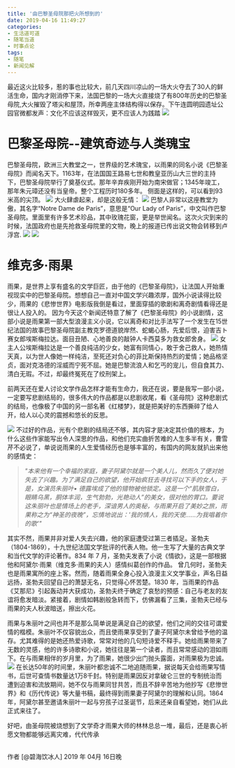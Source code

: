 ```yaml
---
title: '由巴黎圣母院那把火所想到的'
date: 2019-04-16 11:49:27
categories:
- 生活道可道
- 随笔当道
- 时事点论
tags:
- 随笔
- 新闻见解
---
```



最近这火比较多，惹的事也比较大，前几天四川凉山的一场大火夺去了30人的鲜活生命，国内才刚消停下来，法国巴黎的一场大火直接烧了有800年历史的巴黎圣母院,大火摧毁了塔尖和屋顶，所幸两座主体结构得以保存。下午连圆明园遗址公园官微都发声：文化不应该这样毁灭，更不应该人为践踏
 ![](https://raw.githubusercontent.com/liruixue/muqiaosite/master/images/life-news/paris-maria-home.jpg) 
<!-- more -->
 
 
#  巴黎圣母院--建筑奇迹与人类瑰宝
巴黎圣母院，欧洲三大教堂之一，世界级的艺术瑰宝，以雨果的同名小说《巴黎圣母院》而闻名天下。1163年，在法国国王路易七世和教皇亚历山大三世的主持下，巴黎圣母院举行了奠基仪式。那年辛弃疾刚开始为南宋做官；1345年竣工，那年朱元璋还没有当皇帝。整个工程历时180多年。
侧面是这样的，可以看到93米高的尖顶。
 ![](https://raw.githubusercontent.com/liruixue/muqiaosite/master/images/life-news/paris-maria-old.jpg) 
大火肆虐起来，却是这般无情：
![](https://raw.githubusercontent.com/liruixue/muqiaosite/master/images/life-news/paris-maria-fire-destory.gif) 
巴黎人非常以这座教堂为傲，其名字“Notre Dame de Paris”，意思是“Our Lady of Paris”，中文叫作巴黎圣母院。里面里有许多艺术珍品，其中玫瑰花窗，更是举世闻名。这次火灾到来的时候，法国政府也是先抢救圣母院里的文物，晚上的报道已传出说文物会转移到卢浮宫.
 ![](https://raw.githubusercontent.com/liruixue/muqiaosite/master/images/life-news/paris-maria-rose1.jpg) 
 ![](https://raw.githubusercontent.com/liruixue/muqiaosite/master/images/life-news/paris-maria-rose2.jpg) 
#  维克多·雨果
雨果，是世界上享有盛名的文学巨匠，由于他的《巴黎圣母院》，让法国人开始重视现实中的巴黎圣母院。想想自己一直对中国文学兴趣浓厚，国外小说读得比较少，雨果的《悲惨世界》电影版我倒是看过，里面穿插的歌剧和离奇剧情看得还是很让人投入的。
因为今天这个新闻还特意了解了《巴黎圣母院》的小说剧情，这部小说是雨果第一部大型浪漫主义小说，它以离奇和对比手法写了一个发生在15世纪法国的故事巴黎圣母院副主教克罗德道貌岸然、蛇蝎心肠，先爱后恨，迫害吉ト赛女郎埃斯梅拉达。面目丑陋、心地善良的敲钟人卡西莫多为救女郎舍身。
![](https://raw.githubusercontent.com/liruixue/muqiaosite/master/images/life-news/paris-maria-movie.jpg) 
女主人公埃斯梅拉达是一个善良纯洁的少女，她富有同情心，敢于舍己救人，她热情天真，以为世人像她一样纯洁，至死还对负心的菲比斯保持热烈的爱情；她品格坚贞，面对克洛德的淫威而宁死不屈。她是巴黎流浪人和乞丐的宠儿，但自食其力、清白无瑕。不过，却最终冤死在了绞刑架上。

前两天还在爱人讨论文学作品怎样才能有生命力，我还在说，要是我写一部小说，一定要写悲剧结局的，很多伟大的作品都是以悲剧收尾，看《圣母院》这种悲剧式的结局，也像极了中国的另一部名著《红楼梦》，就是把美好的东西撕碎了给人开，给人以心灵的震撼和悠长的反思。

![](https://raw.githubusercontent.com/liruixue/muqiaosite/master/images/life-news/paris-maria-yuguo.jpg)
不过好的作品，光有个悲剧的结局还不够，其内容才是决定其价值的根本，为什么这些作家能写出令人深思的作品，和他们充实曲折苦难的人生多半有关，曹雪芹不必说了，单说说雨果的人生爱情经历也是够丰富的，有国内的网友就扒出来他的感情史：
> *"本来他有一个幸福的家庭，妻子阿黛尔就是一个美人儿，然而久了便对她失去了兴趣。为了满足自己的欲望，他开始疯狂去寻找可以下手的女人，于是，女演员朱丽叶• 德露埃成了他的猎物被他锁定。这是一个“肌肤雪白，眼睛乌黑，胴体丰润，生气勃勃，光艳动人”的美女，很对他的胃口。要说这朱丽叶也是情场上的老手，深谙男人的奥秘，与雨果开启了美妙之旅，雨果称之为“神圣的夜晚”，忘情地说出：'我的情人，我的天使……为我唱着你的歌'"*

其实不然，雨果并非对爱人失去兴趣，他的家庭遭受过第三者插足。圣勃夫（1804-1869），十九世纪法国文学批评的代表人物。他一生写了大量的古典文学和当代文学的评论著作。834 年 7 月，圣勃夫发表了小说《情欲》，这是一部根据他和阿黛尔·雨果（维克多·雨果的夫人）感情纠葛创作的作品。
曾几何时，圣勃夫也是雨果寓所的座上客。然而，随着雨果全身心投入浪漫主义文学事业，声名日益远扬，圣勃夫回望自己的萧瑟无名，只觉得心怀苦楚。1830 年，当雨果的作品《艾那尼》引起轰动并大获成功，圣勃夫终于确定了哀愁的预感：自己与老友的友谊将愈发暗淡。紧接着，剧情如韩剧般急转而下，仿佛漏看了三集，圣勃夫已经与雨果的夫人秋波暗送，擦出火花。

雨果与朱丽叶之间也并不是那么简单说是满足自己的欲望，他们之间的交往可谓爱情的楷模。朱丽叶不仅容貌出众，而且使雨果享受到了妻子阿黛尔未曾给予他的温存。尤其难得的是她还热爱诗歌，常常对他的几句短诗爱不释手。她给雨果带来了无数的灵感，他的许多诗歌和小说，她往往是第一个读者，而且常常感动的泪如雨下。在与雨果相伴的岁月里，为了雨果，她很少出门抛头露面，对雨果极为忠诚。
![](https://raw.githubusercontent.com/liruixue/muqiaosite/master/images/life-news/paris-maria-zhuliye.jpg)
在长达50年的时间里，朱丽叶都忠诚不二地追随雨果，据说每天会给雨果写情书，后世可查情书数量达1万8千封。特别是雨果因反对拿破仑三世的专制统治而遭到迫害和流放期间，她不仅与雨果同甘共苦，而且不辞辛苦地为他抄写《悲惨世界》和《历代传说》等大量书稿，最终得到雨果妻子阿黛尔的理解和认同。1864年，阿黛尔甚至邀请朱丽叶一起与穷孩子过圣诞节，后来还亲自看望她，她们从此正式来往了。

好吧，由圣母院被烧想到了文学奇才雨果大师的林林总总一堆，最后，还是衷心祈愿文物都能够远离灾难，代代传承

<br/>
作者 [@碧海饮冰人]    
2019 年 04月 16日晚    




